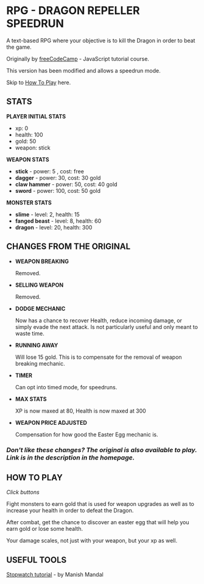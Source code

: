 # RPG - DRAGON REPELLER SPEEDRUN

A text-based RPG where your objective is to kill the Dragon in order to beat the game.

Originally by [freeCodeCamp](https://www.freecodecamp.org/) - JavaScript tutorial course.

This version has been modified and allows a speedrun mode.

Skip to [How To Play](#how-to-play) here.

## STATS

**PLAYER INITIAL STATS**

- xp: 0
- health: 100
- gold: 50
- weapon: stick

**WEAPON STATS**

- **stick** - power: 5 , cost: free
- **dagger** - power: 30, cost: 30 gold
- **claw hammer** - power: 50, cost: 40 gold
- **sword** - power: 100, cost: 50 gold

**MONSTER STATS**

- **slime** - level: 2, health: 15
- **fanged beast** - level: 8, health: 60
- **dragon** - level: 20, health: 300

## CHANGES FROM THE ORIGINAL

- **WEAPON BREAKING**

  Removed.

- **SELLING WEAPON**

  Removed.

- **DODGE MECHANIC**

  Now has a chance to recover Health, reduce incoming damage, or simply evade the next attack. Is not particularly useful and only meant to waste time.

- **RUNNING AWAY**

  Will lose 15 gold. This is to compensate for the removal of weapon breaking mechanic.

- **TIMER**

  Can opt into timed mode, for speedruns.

- **MAX STATS**

  XP is now maxed at 80, Health is now maxed at 300

- **WEAPON PRICE ADJUSTED**

  Compensation for how good the Easter Egg mechanic is.

### _Don't like these changes? The original is also available to play. Link is in the description in the homepage._

## <span id="how-to-play">HOW TO PLAY</span>

_Click buttons_

Fight monsters to earn gold that is used for weapon upgrades as well as to increase your health in order to defeat the Dragon.

After combat, get the chance to discover an easter egg that will help you earn gold or lose some health.

Your damage scales, not just with your weapon, but your xp as well.

## USEFUL TOOLS

[Stopwatch tutorial](https://medium.com/how-to-react/simple-way-to-create-a-stopwatch-in-react-js-bcc0e08e041e) - by Manish Mandal
